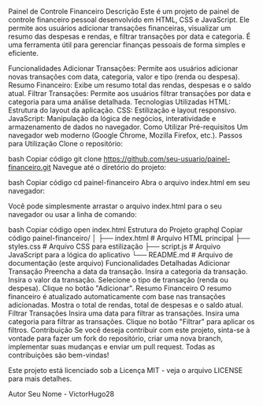 Painel de Controle Financeiro
Descrição
Este é um projeto de painel de controle financeiro pessoal desenvolvido em HTML, CSS e JavaScript. Ele permite aos usuários adicionar transações financeiras, visualizar um resumo das despesas e rendas, e filtrar transações por data e categoria. É uma ferramenta útil para gerenciar finanças pessoais de forma simples e eficiente.

Funcionalidades
Adicionar Transações: Permite aos usuários adicionar novas transações com data, categoria, valor e tipo (renda ou despesa).
Resumo Financeiro: Exibe um resumo total das rendas, despesas e o saldo atual.
Filtrar Transações: Permite aos usuários filtrar transações por data e categoria para uma análise detalhada.
Tecnologias Utilizadas
HTML: Estrutura do layout da aplicação.
CSS: Estilização e layout responsivo.
JavaScript: Manipulação da lógica de negócios, interatividade e armazenamento de dados no navegador.
Como Utilizar
Pré-requisitos
Um navegador web moderno (Google Chrome, Mozilla Firefox, etc.).
Passos para Utilização
Clone o repositório:

bash
Copiar código
git clone https://github.com/seu-usuario/painel-financeiro.git
Navegue até o diretório do projeto:

bash
Copiar código
cd painel-financeiro
Abra o arquivo index.html em seu navegador:

Você pode simplesmente arrastar o arquivo index.html para o seu navegador ou usar a linha de comando:

bash
Copiar código
open index.html
Estrutura do Projeto
graphql
Copiar código
painel-financeiro/
│
├── index.html       # Arquivo HTML principal
├── styles.css       # Arquivo CSS para estilização
├── script.js        # Arquivo JavaScript para a lógica do aplicativo
└── README.md        # Arquivo de documentação (este arquivo)
Funcionalidades Detalhadas
Adicionar Transação
Preencha a data da transação.
Insira a categoria da transação.
Insira o valor da transação.
Selecione o tipo de transação (renda ou despesa).
Clique no botão "Adicionar".
Resumo Financeiro
O resumo financeiro é atualizado automaticamente com base nas transações adicionadas.
Mostra o total de rendas, total de despesas e o saldo atual.
Filtrar Transações
Insira uma data para filtrar as transações.
Insira uma categoria para filtrar as transações.
Clique no botão "Filtrar" para aplicar os filtros.
Contribuição
Se você deseja contribuir com este projeto, sinta-se à vontade para fazer um fork do repositório, criar uma nova branch, implementar suas mudanças e enviar um pull request. Todas as contribuições são bem-vindas!


Este projeto está licenciado sob a Licença MIT - veja o arquivo LICENSE para mais detalhes.

Autor
Seu Nome - VictorHugo28
